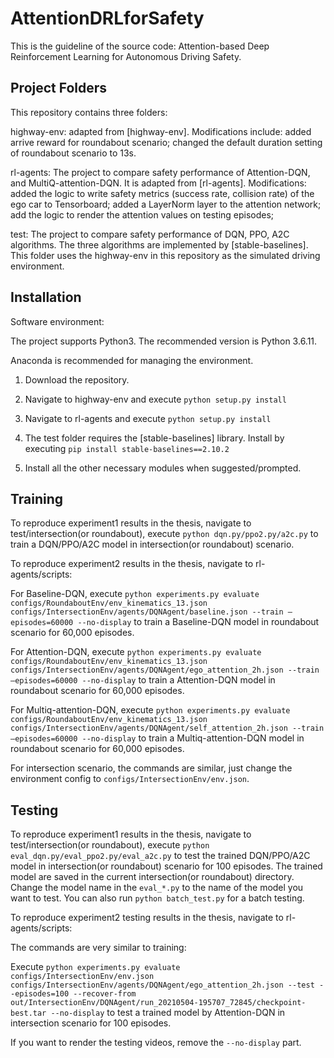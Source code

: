 # AttentionDRLforSafety
This is the guideline of the source code: Attention-based Deep Reinforcement Learning for Autonomous Driving Safety. 

## Project Folders
This repository contains three folders: 

highway-env: adapted from [highway-env]. Modifications include: added arrive reward for roundabout scenario; changed the default duration setting of roundabout scenario to 13s.

rl-agents: The project to compare safety performance of Attention-DQN, and MultiQ-attention-DQN. It is adapted from [rl-agents]. Modifications: added the logic to write safety metrics (success rate, collision rate) of the ego car to Tensorboard; added a LayerNorm layer to the attention network; add the logic to render the attention values on testing episodes;

test: The project to compare safety performance of DQN, PPO, A2C algorithms. The three algorithms are implemented by [stable-baselines]. This folder uses the highway-env in this repository as the simulated driving environment.


## Installation
Software environment:

The project supports Python3. The recommended version is Python 3.6.11.

Anaconda is recommended for managing the environment.

1. Download the repository.

2. Navigate to highway-env and execute ```python setup.py install```

3. Navigate to rl-agents and execute ```python setup.py install```

4. The test folder requires the [stable-baselines] library. Install by executing ```pip install stable-baselines==2.10.2```

5. Install all the other necessary modules when suggested/prompted.

## Training
To reproduce experiment1 results in the thesis, navigate to test/intersection(or roundabout), execute ```python dqn.py/ppo2.py/a2c.py``` to train a DQN/PPO/A2C model in intersection(or roundabout) scenario.

To reproduce experiment2 results in the thesis, navigate to rl-agents/scripts:

For Baseline-DQN, execute ```python experiments.py evaluate configs/RoundaboutEnv/env_kinematics_13.json configs/IntersectionEnv/agents/DQNAgent/baseline.json --train —episodes=60000 --no-display``` to train a Baseline-DQN model in roundabout scenario for 60,000 episodes.

For Attention-DQN, execute ```python experiments.py evaluate configs/RoundaboutEnv/env_kinematics_13.json configs/IntersectionEnv/agents/DQNAgent/ego_attention_2h.json --train —episodes=60000 --no-display``` to train a Attention-DQN model in roundabout scenario for 60,000 episodes.

For Multiq-attention-DQN, execute ```python experiments.py evaluate configs/RoundaboutEnv/env_kinematics_13.json configs/IntersectionEnv/agents/DQNAgent/self_attention_2h.json --train —episodes=60000 --no-display``` to train a Multiq-attention-DQN model in roundabout scenario for 60,000 episodes.

For intersection scenario, the commands are similar, just change the environment config to ```configs/IntersectionEnv/env.json```.

## Testing

To reproduce experiment1 results in the thesis, navigate to test/intersection(or roundabout), execute ```python eval_dqn.py/eval_ppo2.py/eval_a2c.py``` to test the trained DQN/PPO/A2C model in intersection(or roundabout) scenario for 100 episodes. The trained model are saved in the current intersection(or roundabout) directory. Change the model name in the ```eval_*.py``` to the name of the model you want to test. You can also run ```python batch_test.py``` for a batch testing.

To reproduce experiment2 testing results in the thesis, navigate to rl-agents/scripts:

The commands are very similar to training:

Execute ```python experiments.py evaluate configs/IntersectionEnv/env.json configs/IntersectionEnv/agents/DQNAgent/ego_attention_2h.json --test --episodes=100 --recover-from out/IntersectionEnv/DQNAgent/run_20210504-195707_72845/checkpoint-best.tar --no-display``` to test a trained model by Attention-DQN in intersection scenario for 100 episodes. 

If you want to render the testing videos, remove the ```--no-display``` part. 

